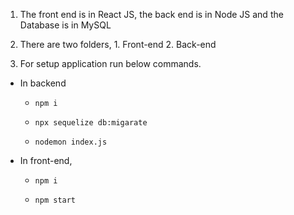 1. The front end is in React JS, the back end is in Node JS and the Database is in MySQL

2. There are two folders, 1. Front-end 2. Back-end

3. For setup application run below commands.

- In backend

	- `npm i`

	- `npx sequelize db:migarate`

	- `nodemon index.js`

- In front-end,
	
	- `npm i`

	- `npm start`

	

